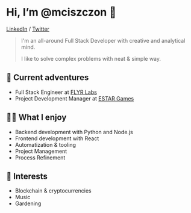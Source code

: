 # Hi, I’m @mciszczon 👋

[LinkedIn](https://linkedin.com/in/mciszczon) / [Twitter](https://twitter.com/mciszczon)

> I'm an all-around Full Stack Developer with creative and analytical mind.
> 
> I like to solve complex problems with neat & simple way.

## 🤠 Current adventures

- Full Stack Engineer at [FLYR Labs](https://flyrlabs.com)
- Project Development Manager at [ESTAR Games](https://estar.games/)

## 👍🏻 What I enjoy

- Backend development with Python and Node.js
- Frontend development with React
- Automatization & tooling
- Project Management
- Process Refinement

## 👀 Interests

- Blockchain & cryptocurrencies
- Music
- Gardening
